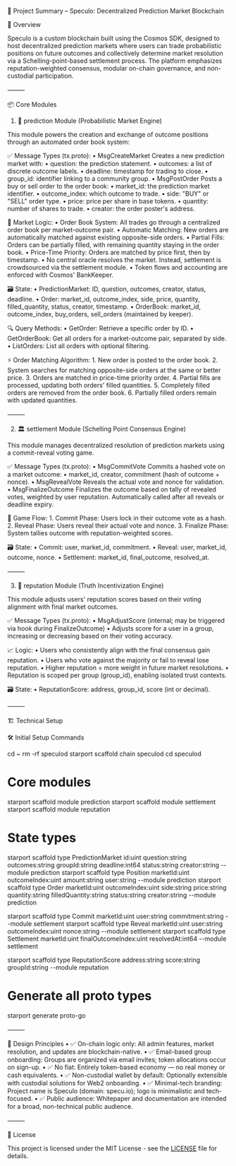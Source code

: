 🧾 Project Summary – Speculo: Decentralized Prediction Market Blockchain

🔷 Overview

Speculo is a custom blockchain built using the Cosmos SDK, designed to host decentralized prediction markets where users can trade probabilistic positions on future outcomes and collectively determine market resolution via a Schelling-point-based settlement process. The platform emphasizes reputation-weighted consensus, modular on-chain governance, and non-custodial participation.

⸻

📦 Core Modules

1. 🧠 prediction Module (Probabilistic Market Engine)

This module powers the creation and exchange of outcome positions through an automated order book system:

✅ Message Types (tx.proto):
	•	MsgCreateMarket
Creates a new prediction market with:
	•	question: the prediction statement.
	•	outcomes: a list of discrete outcome labels.
	•	deadline: timestamp for trading to close.
	•	group_id: identifier linking to a community group.
	•	MsgPostOrder
Posts a buy or sell order to the order book:
	•	market_id: the prediction market identifier.
	•	outcome_index: which outcome to trade.
	•	side: "BUY" or "SELL" order type.
	•	price: price per share in base tokens.
	•	quantity: number of shares to trade.
	•	creator: the order poster's address.

🧮 Market Logic:
	•	Order Book System: All trades go through a centralized order book per market-outcome pair.
	•	Automatic Matching: New orders are automatically matched against existing opposite-side orders.
	•	Partial Fills: Orders can be partially filled, with remaining quantity staying in the order book.
	•	Price-Time Priority: Orders are matched by price first, then by timestamp.
	•	No central oracle resolves the market. Instead, settlement is crowdsourced via the settlement module.
	•	Token flows and accounting are enforced with Cosmos' BankKeeper.

🗃️ State:
	•	PredictionMarket: ID, question, outcomes, creator, status, deadline.
	•	Order: market_id, outcome_index, side, price, quantity, filled_quantity, status, creator, timestamp.
	•	OrderBook: market_id, outcome_index, buy_orders, sell_orders (maintained by keeper).

🔍 Query Methods:
	•	GetOrder: Retrieve a specific order by ID.
	•	GetOrderBook: Get all orders for a market-outcome pair, separated by side.
	•	ListOrders: List all orders with optional filtering.

⚡ Order Matching Algorithm:
	1. New order is posted to the order book.
	2. System searches for matching opposite-side orders at the same or better price.
	3. Orders are matched in price-time priority order.
	4. Partial fills are processed, updating both orders' filled quantities.
	5. Completely filled orders are removed from the order book.
	6. Partially filled orders remain with updated quantities.

⸻

2. 🏛️ settlement Module (Schelling Point Consensus Engine)

This module manages decentralized resolution of prediction markets using a commit-reveal voting game.

✅ Message Types (tx.proto):
	•	MsgCommitVote
Commits a hashed vote on a market outcome:
	•	market_id, creator, commitment (hash of outcome + nonce).
	•	MsgRevealVote
Reveals the actual vote and nonce for validation.
	•	MsgFinalizeOutcome
Finalizes the outcome based on tally of revealed votes, weighted by user reputation. Automatically called after all reveals or deadline expiry.

🔐 Game Flow:
	1.	Commit Phase: Users lock in their outcome vote as a hash.
	2.	Reveal Phase: Users reveal their actual vote and nonce.
	3.	Finalize Phase: System tallies outcome with reputation-weighted scores.

🗃️ State:
	•	Commit: user, market_id, commitment.
	•	Reveal: user, market_id, outcome, nonce.
	•	Settlement: market_id, final_outcome, resolved_at.

⸻

3. 🌟 reputation Module (Truth Incentivization Engine)

This module adjusts users' reputation scores based on their voting alignment with final market outcomes.

✅ Message Types (tx.proto):
	•	MsgAdjustScore (internal; may be triggered via hook during FinalizeOutcome)
	•	Adjusts score for a user in a group, increasing or decreasing based on their voting accuracy.

📈 Logic:
	•	Users who consistently align with the final consensus gain reputation.
	•	Users who vote against the majority or fail to reveal lose reputation.
	•	Higher reputation = more weight in future market resolutions.
	•	Reputation is scoped per group (group_id), enabling isolated trust contexts.

🗃️ State:
	•	ReputationScore: address, group_id, score (int or decimal).

⸻

🏗️ Technical Setup

🛠 Initial Setup Commands

cd ~
rm -rf speculod
starport scaffold chain speculod
cd speculod

# Core modules
starport scaffold module prediction
starport scaffold module settlement
starport scaffold module reputation

# State types
starport scaffold type PredictionMarket id:uint question:string outcomes:string groupId:string deadline:int64 status:string creator:string --module prediction
starport scaffold type Position marketId:uint outcomeIndex:uint amount:string user:string --module prediction
starport scaffold type Order marketId:uint outcomeIndex:uint side:string price:string quantity:string filledQuantity:string status:string creator:string --module prediction

starport scaffold type Commit marketId:uint user:string commitment:string --module settlement
starport scaffold type Reveal marketId:uint user:string outcomeIndex:uint nonce:string --module settlement
starport scaffold type Settlement marketId:uint finalOutcomeIndex:uint resolvedAt:int64 --module settlement

starport scaffold type ReputationScore address:string score:string groupId:string --module reputation

# Generate all proto types
starport generate proto-go


⸻

🔐 Design Principles
	•	✅ On-chain logic only: All admin features, market resolution, and updates are blockchain-native.
	•	✅ Email-based group onboarding: Groups are organized via email invites; token allocations occur on sign-up.
	•	✅ No fiat: Entirely token-based economy — no real money or cash equivalents.
	•	✅ Non-custodial wallet by default: Optionally extensible with custodial solutions for Web2 onboarding.
	•	✅ Minimal-tech branding: Project name is Speculo (domain: specu.io); logo is minimalistic and tech-focused.
	•	✅ Public audience: Whitepaper and documentation are intended for a broad, non-technical public audience.

⸻

📄 License

This project is licensed under the MIT License - see the [LICENSE](LICENSE) file for details.
